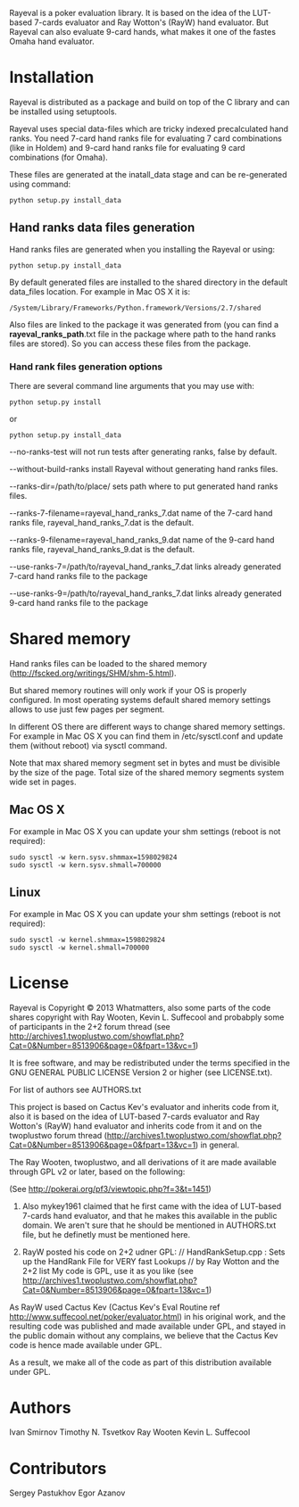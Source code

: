 Rayeval is a poker evaluation library. It is based on the idea of the LUT-based 7-cards evaluator and 
Ray Wotton's (RayW) hand evaluator. But Rayeval can also evaluate 9-card hands, what makes it one of the 
fastes Omaha hand evaluator.


Installation
============

Rayeval is distributed as a package and build on top of the C library and can be installed using setuptools.

Rayeval uses special data-files which are tricky indexed precalculated hand ranks. You need 7-card hand ranks file for
evaluating 7 card combinations (like in Holdem) and 9-card hand ranks file for evaluating 9 card combinations (for Omaha).

These files are generated at the inatall_data stage and can be re-generated using command:

	python setup.py install_data


Hand ranks data files generation
--------------------------------

Hand ranks files are generated when you installing the Rayeval or using:

	python setup.py install_data

By default generated files are installed to the shared directory in the default data_files location.
For example in Mac OS X it is:

	/System/Library/Frameworks/Python.framework/Versions/2.7/shared

Also files are linked to the package it was generated from (you can find a __rayeval_ranks_path__.txt file in
the package where path to the hand ranks files are stored). So you can access these files from the package.

### Hand rank files generation options

There are several command line arguments that you may use with:

	python setup.py install

or

	python setup.py install_data

--no-ranks-test will not run tests after generating ranks, false by default.

--without-build-ranks install Rayeval without generating hand ranks files.

--ranks-dir=/path/to/place/ sets path where to put generated hand ranks files.

--ranks-7-filename=rayeval_hand_ranks_7.dat name of the 7-card hand ranks file, rayeval_hand_ranks_7.dat is the default.

--ranks-9-filename=rayeval_hand_ranks_9.dat name of the 9-card hand ranks file, rayeval_hand_ranks_9.dat is the default.

--use-ranks-7=/path/to/rayeval_hand_ranks_7.dat links already generated 7-card hand ranks file to the package

--use-ranks-9=/path/to/rayeval_hand_ranks_7.dat links already generated 9-card hand ranks file to the package

Shared memory
=============

Hand ranks files can be loaded to the shared memory (http://fscked.org/writings/SHM/shm-5.html).

But shared memory routines will only work if your OS is properly configured. In most operating systems default shared memory settings allows to use just few pages per segment.

In different OS there are different ways to change shared memory  settings. For example in Mac OS X you can find them in /etc/sysctl.conf and update them (without reboot) via sysctl command.

Note that max shared memory segment set in bytes and must be divisible by the size of the page. Total size of the shared memory segments system wide set in pages.

Mac OS X
--------
For example in Mac OS X you can update your shm settings (reboot is not required):

	sudo sysctl -w kern.sysv.shmmax=1598029824
	sudo sysctl -w kern.sysv.shmall=700000

Linux
-----
For example in Mac OS X you can update your shm settings (reboot is not required):

	sudo sysctl -w kernel.shmmax=1598029824
	sudo sysctl -w kernel.shmall=700000

License
=======
Rayeval is Copyright © 2013 Whatmatters, also some parts of the code shares copyright 
with Ray Wooten, Kevin L. Suffecool and probabply some of participants in the 2+2 forum thread 
(see http://archives1.twoplustwo.com/showflat.php?Cat=0&Number=8513906&page=0&fpart=13&vc=1)

It is free software, and may be redistributed under the terms specified in the
GNU GENERAL PUBLIC LICENSE Version 2 or higher (see LICENSE.txt).

For list of authors see AUTHORS.txt

This project is based on Cactus Kev's evaluator and inherits code from it, also it is based on the 
idea of LUT-based 7-cards evaluator and Ray Wotton's (RayW) hand evaluator and inherits code from it
and on the twoplustwo forum thread (http://archives1.twoplustwo.com/showflat.php?Cat=0&Number=8513906&page=0&fpart=13&vc=1)
in general.

The Ray Wooten, twoplustwo, and all derivations of it are made available 
through GPL v2 or later, based on the following:

(See http://pokerai.org/pf3/viewtopic.php?f=3&t=1451)

1) Also mykey1961 claimed that he first came with the idea of LUT-based 7-cards
hand evaluator, and that he makes this available in the public domain. We aren't sure
that he should be mentioned in AUTHORS.txt file, but he definetly must be mentioned here.

2) RayW posted his code on 2+2 udner GPL:
// HandRankSetup.cpp : Sets up the HandRank File for VERY fast Lookups
// by Ray Wotton and the 2+2 list My code is GPL, use it as you like
(see http://archives1.twoplustwo.com/showflat.php?Cat=0&Number=8513906&page=0&fpart=13&vc=1)

As RayW used Cactus Kev
(Cactus Kev's Eval Routine ref http://www.suffecool.net/poker/evaluator.html)
in his original work, and the resulting code was published and made
available under GPL, and stayed in the public domain without any complains,
we believe that the Cactus Kev code is hence made available under GPL. 

As a result, we make all of the code as part of this distribution 
available under GPL.

Authors
=======

Ivan Smirnov
Timothy N. Tsvetkov
Ray Wooten
Kevin L. Suffecool

Contributors
============

Sergey Pastukhov
Egor Azanov